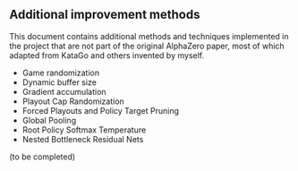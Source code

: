 ## Additional improvement methods

This document contains additional methods and techniques implemented in the project that are not part of the original AlphaZero paper, most of which adapted from KataGo and others invented by myself.

* Game randomization
* Dynamic buffer size
* Gradient accumulation
* Playout Cap Randomization
* Forced Playouts and Policy Target Pruning
* Global Pooling
* Root Policy Softmax Temperature
* Nested Bottleneck Residual Nets

(to be completed)